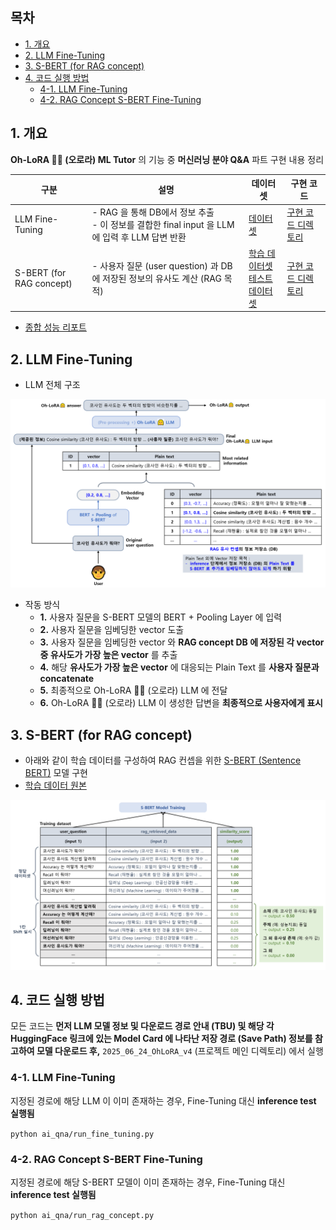 
## 목차

* [1. 개요](#1-개요)
* [2. LLM Fine-Tuning](#2-llm-fine-tuning)
* [3. S-BERT (for RAG concept)](#3-s-bert-for-rag-concept)
* [4. 코드 실행 방법](#4-코드-실행-방법)
  * [4-1. LLM Fine-Tuning](#4-1-llm-fine-tuning)
  * [4-2. RAG Concept S-BERT Fine-Tuning](#4-2-rag-concept-s-bert-fine-tuning)

## 1. 개요

**Oh-LoRA 👱‍♀️ (오로라) ML Tutor** 의 기능 중 **머신러닝 분야 Q&A** 파트 구현 내용 정리

| 구분                       | 설명                                                                      | 데이터셋                                                                                         | 구현 코드                     |
|--------------------------|-------------------------------------------------------------------------|----------------------------------------------------------------------------------------------|---------------------------|
| LLM Fine-Tuning          | - RAG 을 통해 DB에서 정보 추출<br>- 이 정보를 결합한 final input 을 LLM 에 입력 후 LLM 답변 반환 | [데이터셋](fine_tuning_dataset/SFT_final.csv)                                                    | [구현 코드 디렉토리](fine_tuning) |
| S-BERT (for RAG concept) | - 사용자 질문 (user question) 과 DB 에 저장된 정보의 유사도 계산 (RAG 목적)                 | [학습 데이터셋](rag_sbert/dataset/train_final.csv)<br>[테스트 데이터셋](rag_sbert/dataset/test_final.csv) | [구현 코드 디렉토리](rag_sbert)   |

* [종합 성능 리포트](comprehensive_report.md)

## 2. LLM Fine-Tuning

* LLM 전체 구조

![image](../../images/250702_1.PNG)

* 작동 방식
  * **1.** 사용자 질문을 S-BERT 모델의 BERT + Pooling Layer 에 입력
  * **2.** 사용자 질문을 임베딩한 vector 도출
  * **3.** 사용자 질문을 임베딩한 vector 와 **RAG concept DB 에 저장된 각 vector 중 유사도가 가장 높은 vector** 를 추출
  * **4.** 해당 **유사도가 가장 높은 vector** 에 대응되는 Plain Text 를 **사용자 질문과 concatenate**
  * **5.** 최종적으로 Oh-LoRA 👱‍♀️ (오로라) LLM 에 전달
  * **6.** Oh-LoRA 👱‍♀️ (오로라) LLM 이 생성한 답변을 **최종적으로 사용자에게 표시**

## 3. S-BERT (for RAG concept)

* 아래와 같이 학습 데이터를 구성하여 RAG 컨셉을 위한 [S-BERT (Sentence BERT)](https://github.com/WannaBeSuperteur/AI-study/blob/main/Natural%20Language%20Processing/Basics_BERT%2C%20SBERT%20%EB%AA%A8%EB%8D%B8.md#sbert-%EB%AA%A8%EB%8D%B8) 모델 구현
* [학습 데이터 원본](rag_sbert/dataset/train_final.csv)

![image](../../images/250702_2.PNG)

## 4. 코드 실행 방법

모든 코드는 **먼저 LLM 모델 정보 및 다운로드 경로 안내 (TBU) 및 해당 각 HuggingFace 링크에 있는 Model Card 에 나타난 저장 경로 (Save Path) 정보를 참고하여 모델 다운로드 후,** ```2025_06_24_OhLoRA_v4``` (프로젝트 메인 디렉토리) 에서 실행

### 4-1. LLM Fine-Tuning

지정된 경로에 해당 LLM 이 이미 존재하는 경우, Fine-Tuning 대신 **inference test 실행됨**

```python ai_qna/run_fine_tuning.py```

### 4-2. RAG Concept S-BERT Fine-Tuning

지정된 경로에 해당 S-BERT 모델이 이미 존재하는 경우, Fine-Tuning 대신 **inference test 실행됨**

```python ai_qna/run_rag_concept.py```